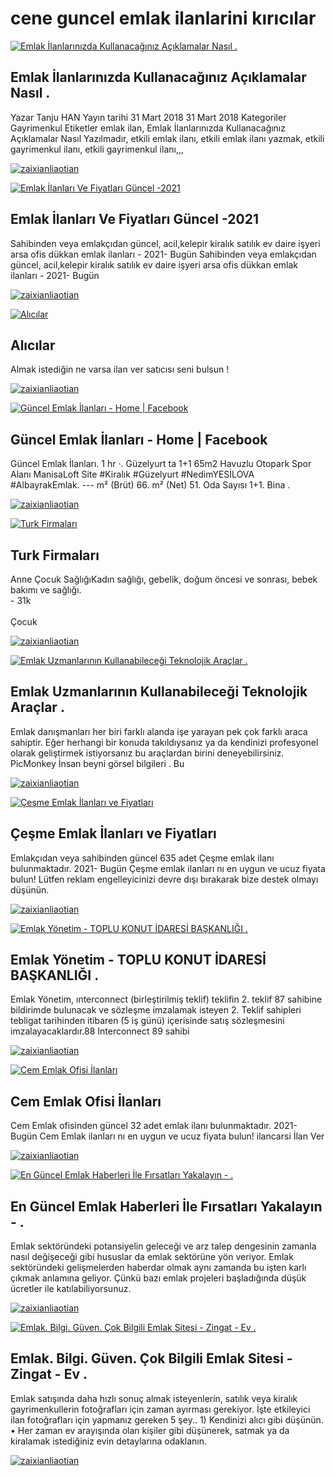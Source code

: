 # cene guncel emlak ilanlarini kırıcılar
<a href="https://mnn.zoosnet.net/LR/Chatpre.aspx?id=MNN94995150&p=https://topgrinding.com/" target="_blank">![Emlak İlanlarınızda Kullanacağınız Açıklamalar Nasıl .](https://github.com/technlg/images/blob/main/36.jpg)</a>
## Emlak İlanlarınızda Kullanacağınız Açıklamalar Nasıl .
Yazar Tanju HAN Yayın tarihi 31 Mart 2018 31 Mart 2018 Kategoriler Gayrimenkul Etiketler emlak ilan, Emlak İlanlarınızda Kullanacağınız Açıklamalar Nasıl Yazılmadır, etkili emlak ilanı, etkili emlak ilanı yazmak, etkili gayrimenkul ilanı, etkili gayrimenkul ilanı,,,
<a href="https://mnn.zoosnet.net/LR/Chatpre.aspx?id=MNN94995150&p=https://topgrinding.com/" target="_blank"><img src="https://github.com/technlg/images/raw/main/chat11.jpg" alt="zaixianliaotian"/></a><a href="//whatsapp.shibangsoft.com/WhatsApp.php" ><img src="https://github.com/technlg/images/raw/main/chat11.png" alt=""></a>
<a href="https://mnn.zoosnet.net/LR/Chatpre.aspx?id=MNN94995150&p=https://topgrinding.com/" target="_blank">![Emlak İlanları Ve Fiyatları Güncel -2021](https://github.com/technlg/images/blob/main/27.jpg)</a>
## Emlak İlanları Ve Fiyatları Güncel -2021
Sahibinden veya emlakçıdan güncel, acil,kelepir kiralık satılık ev daire işyeri arsa ofis dükkan emlak ilanları - 2021- Bugün Sahibinden veya emlakçıdan güncel, acil,kelepir kiralık satılık ev daire işyeri arsa ofis dükkan emlak ilanları - 2021- Bugün
<a href="https://mnn.zoosnet.net/LR/Chatpre.aspx?id=MNN94995150&p=https://topgrinding.com/" target="_blank"><img src="https://github.com/technlg/images/raw/main/chat11.jpg" alt="zaixianliaotian"/></a><a href="//whatsapp.shibangsoft.com/WhatsApp.php" ><img src="https://github.com/technlg/images/raw/main/chat11.png" alt=""></a>
<a href="https://mnn.zoosnet.net/LR/Chatpre.aspx?id=MNN94995150&p=https://topgrinding.com/" target="_blank">![Alıcılar](https://github.com/technlg/images/blob/main/44.jpg)</a>
## Alıcılar
Almak istediğin ne varsa ilan ver satıcısı seni bulsun !
<a href="https://mnn.zoosnet.net/LR/Chatpre.aspx?id=MNN94995150&p=https://topgrinding.com/" target="_blank"><img src="https://github.com/technlg/images/raw/main/chat11.jpg" alt="zaixianliaotian"/></a><a href="//whatsapp.shibangsoft.com/WhatsApp.php" ><img src="https://github.com/technlg/images/raw/main/chat11.png" alt=""></a>
<a href="https://mnn.zoosnet.net/LR/Chatpre.aspx?id=MNN94995150&p=https://topgrinding.com/" target="_blank">![Güncel Emlak İlanları - Home | Facebook](https://github.com/technlg/images/blob/main/41.jpg)</a>
## Güncel Emlak İlanları - Home | Facebook
Güncel Emlak İlanları. 1 hr ·. Güzelyurt ta 1+1 65m2 Havuzlu Otopark Spor Alanı ManisaLoft Site #Kiralık #Güzelyurt #NedimYESİLOVA #AlbayrakEmlak. --- m² (Brüt) 66. m² (Net) 51. Oda Sayısı 1+1. Bina .
<a href="https://mnn.zoosnet.net/LR/Chatpre.aspx?id=MNN94995150&p=https://topgrinding.com/" target="_blank"><img src="https://github.com/technlg/images/raw/main/chat11.jpg" alt="zaixianliaotian"/></a><a href="//whatsapp.shibangsoft.com/WhatsApp.php" ><img src="https://github.com/technlg/images/raw/main/chat11.png" alt=""></a>
<a href="https://mnn.zoosnet.net/LR/Chatpre.aspx?id=MNN94995150&p=https://topgrinding.com/" target="_blank">![Turk Firmaları](https://github.com/technlg/images/blob/main/42.jpg)</a>
## Turk Firmaları
Anne Çocuk SağlığıKadın sağlığı, gebelik, doğum öncesi ve sonrası, bebek bakımı ve sağlığı.<br /> - 31k <br /><br />Çocuk 
<a href="https://mnn.zoosnet.net/LR/Chatpre.aspx?id=MNN94995150&p=https://topgrinding.com/" target="_blank"><img src="https://github.com/technlg/images/raw/main/chat11.jpg" alt="zaixianliaotian"/></a><a href="//whatsapp.shibangsoft.com/WhatsApp.php" ><img src="https://github.com/technlg/images/raw/main/chat11.png" alt=""></a>
<a href="https://mnn.zoosnet.net/LR/Chatpre.aspx?id=MNN94995150&p=https://topgrinding.com/" target="_blank">![Emlak Uzmanlarının Kullanabileceği Teknolojik Araçlar .](https://github.com/technlg/images/blob/main/42.jpg)</a>
## Emlak Uzmanlarının Kullanabileceği Teknolojik Araçlar .
Emlak danışmanları her biri farklı alanda işe yarayan pek çok farklı araca sahiptir. Eğer herhangi bir konuda takıldıysanız ya da kendinizi profesyonel olarak geliştirmek istiyorsanız bu araçlardan birini deneyebilirsiniz. PicMonkey İnsan beyni görsel bilgileri . Bu 
<a href="https://mnn.zoosnet.net/LR/Chatpre.aspx?id=MNN94995150&p=https://topgrinding.com/" target="_blank"><img src="https://github.com/technlg/images/raw/main/chat11.jpg" alt="zaixianliaotian"/></a><a href="//whatsapp.shibangsoft.com/WhatsApp.php" ><img src="https://github.com/technlg/images/raw/main/chat11.png" alt=""></a>
<a href="https://mnn.zoosnet.net/LR/Chatpre.aspx?id=MNN94995150&p=https://topgrinding.com/" target="_blank">![Çeşme Emlak İlanları ve Fiyatları](https://github.com/technlg/images/blob/main/39.jpg)</a>
## Çeşme Emlak İlanları ve Fiyatları
Emlakçıdan veya sahibinden güncel 635 adet Çeşme emlak ilanı bulunmaktadır. 2021- Bugün Çeşme emlak ilanları nı en uygun ve ucuz fiyata bulun! Lütfen reklam engelleyicinizi devre dışı bırakarak bize destek olmayı düşünün.
<a href="https://mnn.zoosnet.net/LR/Chatpre.aspx?id=MNN94995150&p=https://topgrinding.com/" target="_blank"><img src="https://github.com/technlg/images/raw/main/chat11.jpg" alt="zaixianliaotian"/></a><a href="//whatsapp.shibangsoft.com/WhatsApp.php" ><img src="https://github.com/technlg/images/raw/main/chat11.png" alt=""></a>
<a href="https://mnn.zoosnet.net/LR/Chatpre.aspx?id=MNN94995150&p=https://topgrinding.com/" target="_blank">![Emlak Yönetim - TOPLU KONUT İDARESİ BAŞKANLIĞI .](https://github.com/technlg/images/blob/main/7.jpg)</a>
## Emlak Yönetim - TOPLU KONUT İDARESİ BAŞKANLIĞI .
Emlak Yönetim, ınterconnect (birleştirilmiş teklif) teklifin 2. teklif 87 sahibine bildirimde bulunacak ve sözleşme imzalamak isteyen 2. Teklif sahipleri tebligat tarihinden itibaren (5 iş günü) içerisinde satış sözleşmesini imzalayacaklardır.88 Interconnect 89 sahibi 
<a href="https://mnn.zoosnet.net/LR/Chatpre.aspx?id=MNN94995150&p=https://topgrinding.com/" target="_blank"><img src="https://github.com/technlg/images/raw/main/chat11.jpg" alt="zaixianliaotian"/></a><a href="//whatsapp.shibangsoft.com/WhatsApp.php" ><img src="https://github.com/technlg/images/raw/main/chat11.png" alt=""></a>
<a href="https://mnn.zoosnet.net/LR/Chatpre.aspx?id=MNN94995150&p=https://topgrinding.com/" target="_blank">![Cem Emlak Ofisi İlanları](https://github.com/technlg/images/blob/main/16.jpg)</a>
## Cem Emlak Ofisi İlanları
Cem Emlak ofisinden güncel 32 adet emlak ilanı bulunmaktadır. 2021- Bugün Cem Emlak ilanları nı en uygun ve ucuz fiyata bulun! ilancarsi  İlan Ver
<a href="https://mnn.zoosnet.net/LR/Chatpre.aspx?id=MNN94995150&p=https://topgrinding.com/" target="_blank"><img src="https://github.com/technlg/images/raw/main/chat11.jpg" alt="zaixianliaotian"/></a><a href="//whatsapp.shibangsoft.com/WhatsApp.php" ><img src="https://github.com/technlg/images/raw/main/chat11.png" alt=""></a>
<a href="https://mnn.zoosnet.net/LR/Chatpre.aspx?id=MNN94995150&p=https://topgrinding.com/" target="_blank">![En Güncel Emlak Haberleri İle Fırsatları Yakalayın - .](https://github.com/technlg/images/blob/main/4.jpg)</a>
## En Güncel Emlak Haberleri İle Fırsatları Yakalayın - .
Emlak sektöründeki potansiyelin geleceği ve arz talep dengesinin zamanla nasıl değişeceği gibi hususlar da emlak sektörüne yön veriyor. Emlak sektöründeki gelişmelerden haberdar olmak aynı zamanda bu işten karlı çıkmak anlamına geliyor. Çünkü bazı emlak projeleri başladığında düşük ücretler ile katılabiliyorsunuz.
<a href="https://mnn.zoosnet.net/LR/Chatpre.aspx?id=MNN94995150&p=https://topgrinding.com/" target="_blank"><img src="https://github.com/technlg/images/raw/main/chat11.jpg" alt="zaixianliaotian"/></a><a href="//whatsapp.shibangsoft.com/WhatsApp.php" ><img src="https://github.com/technlg/images/raw/main/chat11.png" alt=""></a>
<a href="https://mnn.zoosnet.net/LR/Chatpre.aspx?id=MNN94995150&p=https://topgrinding.com/" target="_blank">![Emlak. Bilgi. Güven. Çok Bilgili Emlak Sitesi - Zingat - Ev .](https://github.com/technlg/images/blob/main/52.jpg)</a>
## Emlak. Bilgi. Güven. Çok Bilgili Emlak Sitesi - Zingat - Ev .
Emlak satışında daha hızlı sonuç almak isteyenlerin, satılık veya kiralık gayrimenkullerin fotoğrafları için zaman ayırması gerekiyor. İşte etkileyici ilan fotoğrafları için yapmanız gereken 5 şey.. 1) Kendinizi alıcı gibi düşünün. • Her zaman ev arayışında olan kişiler gibi düşünerek, satmak ya da kiralamak istediğiniz evin detaylarına odaklanın.
<a href="https://mnn.zoosnet.net/LR/Chatpre.aspx?id=MNN94995150&p=https://topgrinding.com/" target="_blank"><img src="https://github.com/technlg/images/raw/main/chat11.jpg" alt="zaixianliaotian"/></a><a href="//whatsapp.shibangsoft.com/WhatsApp.php" ><img src="https://github.com/technlg/images/raw/main/chat11.png" alt=""></a>
